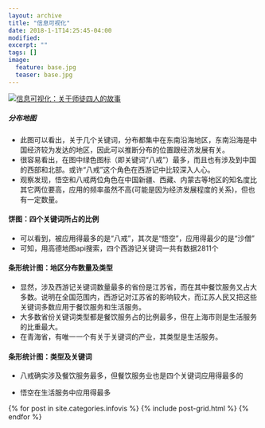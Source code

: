 ```yaml
---
layout: archive
title: "信息可视化"
date: 2018-1-1T14:25:45-04:00
modified:
excerpt: ""
tags: []
image: 
  feature: base.jpg
  teaser: base.jpg
---
```

<div class='tableauPlaceholder' id='viz1515164254814' style='position: relative'>
	<noscript><a href='#'><img alt='信息可视化：关于师徒四人的故事 ' src='https:&#47;&#47;public.tableau.com&#47;static&#47;images&#47;xi&#47;xiyou&#47;sheet4&#47;1_rss.png' style='border: none' /></a>
	</noscript>
	<object class='tableauViz'  style='display:none;'><param name='host_url' value='https%3A%2F%2Fpublic.tableau.com%2F' /> <param name='embed_code_version' value='3' /> <param name='site_root' value='' /><param name='name' value='xiyou&#47;sheet4' /><param name='tabs' value='no' /><param name='toolbar' value='yes' /><param name='static_image' value='https:&#47;&#47;public.tableau.com&#47;static&#47;images&#47;xi&#47;xiyou&#47;sheet4&#47;1.png' /> <param name='animate_transition' value='yes' /><param name='display_static_image' value='yes' /><param name='display_spinner' value='yes' /><param name='display_overlay' value='yes' /><param name='display_count' value='yes' />
	</object>
</div>                
<script type='text/javascript'>                    var divElement = document.getElementById('viz1515164254814');                    var vizElement = divElement.getElementsByTagName('object')[0];                    vizElement.style.width='1016px';vizElement.style.height='991px';                    var scriptElement = document.createElement('script');                    scriptElement.src = 'https://public.tableau.com/javascripts/api/viz_v1.js';                    vizElement.parentNode.insertBefore(scriptElement, vizElement);                
</script>

##### 分布地图
- 此图可以看出，关于几个关键词，分布都集中在东南沿海地区，东南沿海是中国经济较为发达的地区，因此可以推断分布的位置跟经济发展有关。
- 很容易看出，在图中绿色图标（即关键词“八戒”）最多，而且也有涉及到中国的西部和北部。或许“八戒”这个角色在西游记中比较深入人心。
- 观察发现，悟空和八戒两位角色在中国新疆、西藏、内蒙古等地区的知名度比其它两位要高，应用的频率虽然不高(可能是因为经济发展程度的关系)，但也有一定数量。
#### 饼图：四个关键词所占的比例
- 可以看到，被应用得最多的是“八戒”，其次是“悟空”，应用得最少的是“沙僧”
- 可知，用高德地图api搜索，四个西游记关键词一共有数据2811个
#### 条形统计图：地区分布数量及类型
- 显然，涉及西游记关键词数量最多的省份是江苏省，而在其中餐饮服务又占大多数。说明在全国范围内，西游记对江苏省的影响较大，而江苏人民又把这些关键词多数应用于餐饮服务和生活服务。
- 大多数省份关键词类型都是餐饮服务占的比例最多，但在上海市则是生活服务的比重最大。
- 在青海省，有唯一一个有关于关键词的产业，其类型是生活服务。
#### 条形统计图：类型及关键词
- 八戒确实涉及餐饮服务最多，但餐饮服务业也是四个关键词应用得最多的

- 悟空在生活服务中应用得最多 









<div class="tiles">
{% for post in site.categories.infovis %}
  {% include post-grid.html %}
{% endfor %}
</div>

